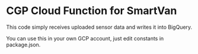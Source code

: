 # CGP Cloud Function for SmartVan

This code simply receives uploaded sensor data and writes it into BigQuery.

You can use this in your own GCP account, just edit constants in package.json.
